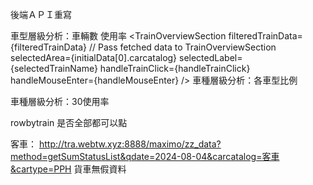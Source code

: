 後端ＡＰＩ重寫

車型層級分析：車輛數 使用率
 <TrainOverviewSection
          filteredTrainData={filteredTrainData} // Pass fetched data to TrainOverviewSection
          selectedArea={initialData[0].carcatalog}
          selectedLabel={selectedTrainName}
          handleTrainClick={handleTrainClick}
          handleMouseEnter={handleMouseEnter}
        />
車種層級分析：各車型比例
   <BigPieChart />

車種層級分析：30使用率
   <BigPieChart />   


rowbytrain 是否全部都可以點


客車：
http://tra.webtw.xyz:8888/maximo/zz_data?method=getSumStatusList&qdate=2024-08-04&carcatalog=客車&cartype=PPH
貨車無假資料